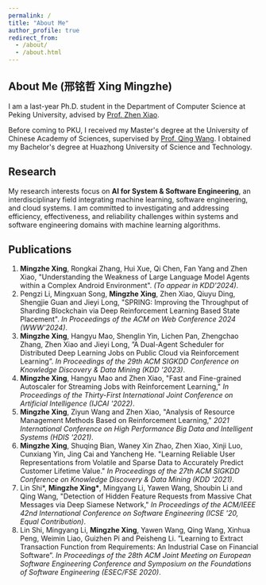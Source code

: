 ```yaml
---
permalink: /
title: "About Me"
author_profile: true
redirect_from: 
  - /about/
  - /about.html
---
```


## About Me (邢铭哲 Xing Mingzhe)

I am a last-year Ph.D. student in the Department of Computer Science at Peking University, advised by [Prof. Zhen Xiao](http://zhenxiao.com/).

Before coming to PKU, I received my Master's degree at the University of Chinese Academy of Sciences, supervised by [Prof. Qing Wang](https://people.ucas.ac.cn/~wangqing). I obtained my Bachelor's degree at Huazhong University of Science and Technology.



## Research

My research interests focus on **AI for System & Software Engineering**, an interdisciplinary field integrating machine learning, software engineering, and cloud systems. I am committed to investigating and addressing efficiency, effectiveness, and reliability challenges within systems and software engineering domains with machine learning algorithms.



## Publications

1. **Mingzhe Xing**, Rongkai Zhang, Hui Xue, Qi Chen, Fan Yang and Zhen Xiao, "Understanding the Weakness of Large Language Model Agents within a Complex Android Environment". *(To appear in KDD'2024)*.
2. Pengzi Li, Mingxuan Song, **Mingzhe Xing**, Zhen Xiao, Qiuyu Ding, Shengjie Guan and Jieyi Long, "SPRING: Improving the Throughput of Sharding Blockchain via Deep Reinforcement Learning Based State Placement". *In Proceedings of the ACM on Web Conference 2024 (WWW'2024)*.
3. **Mingzhe Xing**, Hangyu Mao, Shenglin Yin, Lichen Pan, Zhengchao Zhang, Zhen Xiao and Jieyi Long, ”A Dual-Agent Scheduler for Distributed Deep Learning Jobs on Public Cloud via Reinforcement Learning”. *In Proceedings of the 29th ACM SIGKDD Conference on Knowledge Discovery & Data Mining (KDD '2023)*.
4. **Mingzhe Xing**, Hangyu Mao and Zhen Xiao, "Fast and Fine-grained Autoscaler for Streaming Jobs with Reinforcement Learning," *In Proceedings of the Thirty-First International Joint Conference on Artificial Intelligence (IJCAI '2022)*.
5. **Mingzhe Xing**, Ziyun Wang and Zhen Xiao, "Analysis of Resource Management Methods Based on Reinforcement Learning," *2021 International Conference on High Performance Big Data and Intelligent Systems (HDIS '2021)*.
6. **Mingzhe Xing**, Shuqing Bian, Waney Xin Zhao, Zhen Xiao, Xinji Luo, Cunxiang Yin, Jing Cai and Yancheng He. "Learning Reliable User Representations from Volatile and Sparse Data to Accurately Predict Customer Lifetime Value." *In Proceedings of the 27th ACM SIGKDD Conference on Knowledge Discovery & Data Mining (KDD '2021)*.
7. Lin Shi\*, **Mingzhe Xing\***, Mingyang Li, Yawen Wang, Shoubin Li and Qing Wang, "Detection of Hidden Feature Requests from Massive Chat Messages via Deep Siamese Network," *In Proceedings of the ACM/IEEE 42nd International Conference on Software Engineering (ICSE '20, Equal Contribution)*.
8. Lin Shi, Mingyang Li, **Mingzhe Xing**, Yawen Wang, Qing Wang, Xinhua Peng, Weimin Liao, Guizhen Pi and Peisheng Li. ”Learning to Extract Transaction Function from Requirements: An Industrial Case on Financial Software”. *In Proceedings of the 28th ACM Joint Meeting on European Software Engineering Conference and Symposium on the Foundations of Software Engineering (ESEC/FSE 2020)*.